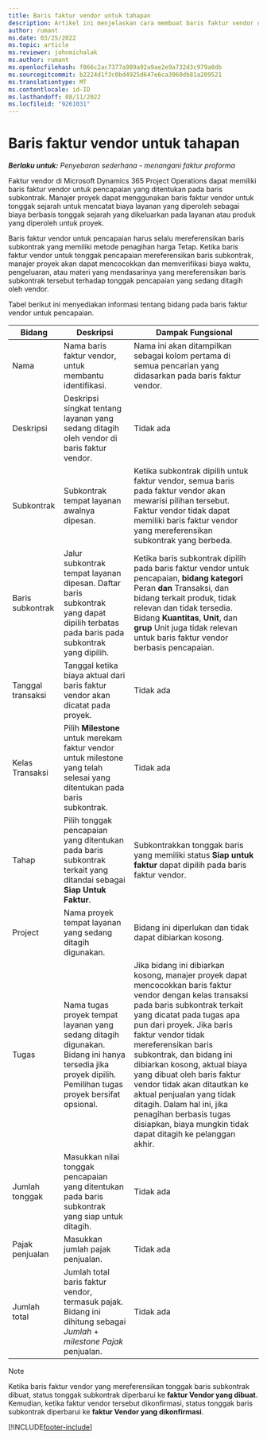 ```yaml
---
title: Baris faktur vendor untuk tahapan
description: Artikel ini menjelaskan cara membuat baris faktur vendor untuk pencapaian pada subkontrak.
author: rumant
ms.date: 03/25/2022
ms.topic: article
ms.reviewer: johnmichalak
ms.author: rumant
ms.openlocfilehash: f066c2ac7377a989a92a9ae2e9a732d3c979a0db
ms.sourcegitcommit: b2224d1f3c0bd4925d647e6ca3960db81a209521
ms.translationtype: MT
ms.contentlocale: id-ID
ms.lasthandoff: 08/11/2022
ms.locfileid: "9261031"
---
```

# <a name="vendor-invoice-lines-for-milestones"></a>Baris faktur vendor untuk tahapan

_**Berlaku untuk:** Penyebaran sederhana - menangani faktur proforma_

Faktur vendor di Microsoft Dynamics 365 Project Operations dapat memiliki baris faktur vendor untuk pencapaian yang ditentukan pada baris subkontrak. Manajer proyek dapat menggunakan baris faktur vendor untuk tonggak sejarah untuk mencatat biaya layanan yang diperoleh sebagai biaya berbasis tonggak sejarah yang dikeluarkan pada layanan atau produk yang diperoleh untuk proyek.

Baris faktur vendor untuk pencapaian harus selalu mereferensikan baris subkontrak yang memiliki metode penagihan harga Tetap. Ketika baris faktur vendor untuk tonggak pencapaian mereferensikan baris subkontrak, manajer proyek akan dapat mencocokkan dan memverifikasi biaya waktu, pengeluaran, atau materi yang mendasarinya yang mereferensikan baris subkontrak tersebut terhadap tonggak pencapaian yang sedang ditagih oleh vendor.

Tabel berikut ini menyediakan informasi tentang bidang pada baris faktur vendor untuk pencapaian.

| Bidang | Deskripsi | Dampak Fungsional |
| --- | --- | --- |
| Nama | Nama baris faktur vendor, untuk membantu identifikasi. | Nama ini akan ditampilkan sebagai kolom pertama di semua pencarian yang didasarkan pada baris faktur vendor. |
| Deskripsi | Deskripsi singkat tentang layanan yang sedang ditagih oleh vendor di baris faktur vendor. | Tidak ada |
| Subkontrak | Subkontrak tempat layanan awalnya dipesan. | Ketika subkontrak dipilih untuk faktur vendor, semua baris pada faktur vendor akan mewarisi pilihan tersebut. Faktur vendor tidak dapat memiliki baris faktur vendor yang mereferensikan subkontrak yang berbeda. |
| Baris subkontrak | Jalur subkontrak tempat layanan dipesan. Daftar baris subkontrak yang dapat dipilih terbatas pada baris pada subkontrak yang dipilih. | Ketika baris subkontrak dipilih pada baris faktur vendor untuk pencapaian, **bidang kategori** Peran **dan** Transaksi, dan bidang terkait produk, tidak relevan dan tidak tersedia. Bidang **Kuantitas**, **Unit**, dan **grup** Unit juga tidak relevan untuk baris faktur vendor berbasis pencapaian. |
| Tanggal transaksi | Tanggal ketika biaya aktual dari baris faktur vendor akan dicatat pada proyek. | Tidak ada |
| Kelas Transaksi | Pilih **Milestone** untuk merekam faktur vendor untuk milestone yang telah selesai yang ditentukan pada baris subkontrak. | Tidak ada |
| Tahap | Pilih tonggak pencapaian yang ditentukan pada baris subkontrak terkait yang ditandai sebagai **Siap Untuk Faktur**. | Subkontrakkan tonggak baris yang memiliki status **Siap untuk faktur** dapat dipilih pada baris faktur vendor. |
| Project | Nama proyek tempat layanan yang sedang ditagih digunakan. | Bidang ini diperlukan dan tidak dapat dibiarkan kosong. |
| Tugas | Nama tugas proyek tempat layanan yang sedang ditagih digunakan. Bidang ini hanya tersedia jika proyek dipilih. Pemilihan tugas proyek bersifat opsional. | Jika bidang ini dibiarkan kosong, manajer proyek dapat mencocokkan baris faktur vendor dengan kelas transaksi pada baris subkontrak terkait yang dicatat pada tugas apa pun dari proyek. Jika baris faktur vendor tidak mereferensikan baris subkontrak, dan bidang ini dibiarkan kosong, aktual biaya yang dibuat oleh baris faktur vendor tidak akan ditautkan ke aktual penjualan yang tidak ditagih. Dalam hal ini, jika penagihan berbasis tugas disiapkan, biaya mungkin tidak dapat ditagih ke pelanggan akhir. |
| Jumlah tonggak | Masukkan nilai tonggak pencapaian yang ditentukan pada baris subkontrak yang siap untuk ditagih. | Tidak ada |
| Pajak penjualan | Masukkan jumlah pajak penjualan. | Tidak ada |
| Jumlah total | Jumlah total baris faktur vendor, termasuk pajak. Bidang ini dihitung sebagai *Jumlah* + *milestone Pajak* penjualan. | Tidak ada |

> [!NOTE]
> Ketika baris faktur vendor yang mereferensikan tonggak baris subkontrak dibuat, status tonggak subkontrak diperbarui ke **faktur Vendor yang dibuat**. Kemudian, ketika faktur vendor tersebut dikonfirmasi, status tonggak baris subkontrak diperbarui ke **faktur Vendor yang dikonfirmasi**.

[!INCLUDE[footer-include](../../includes/footer-banner.md)]
